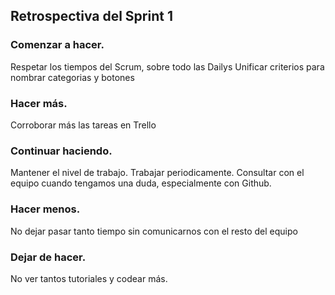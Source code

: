 ## Retrospectiva del Sprint 1

### Comenzar a hacer.
Respetar los tiempos del Scrum, sobre todo las Dailys
Unificar criterios para nombrar categorias y botones

### Hacer más.
Corroborar más las tareas en Trello

### Continuar haciendo.
Mantener el nivel de trabajo.
Trabajar periodicamente.
Consultar con el equipo cuando tengamos una duda, especialmente con Github.

### Hacer menos.
No dejar pasar tanto tiempo sin comunicarnos con el resto del equipo

### Dejar de hacer.
No ver tantos tutoriales y codear más.